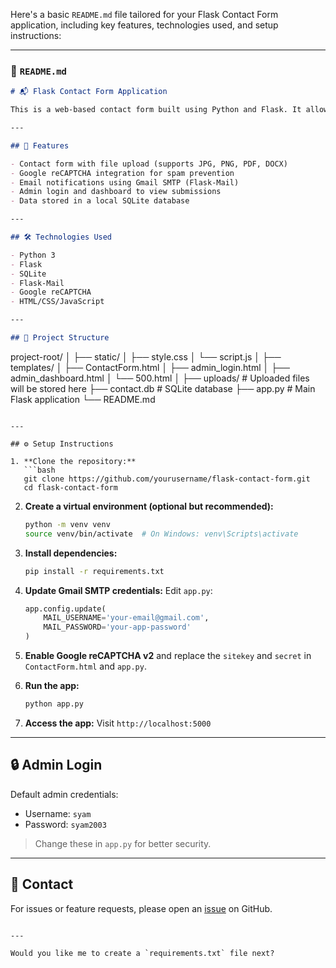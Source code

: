 Here's a basic `README.md` file tailored for your Flask Contact Form application, including key features, technologies used, and setup instructions:

---

### 📄 `README.md`

```markdown
# 📬 Flask Contact Form Application

This is a web-based contact form built using Python and Flask. It allows users to submit their name, email, subject, message, and optionally upload a file. Submissions are saved to a SQLite database and email notifications are sent to both the admin and the user.

---

## 🚀 Features

- Contact form with file upload (supports JPG, PNG, PDF, DOCX)
- Google reCAPTCHA integration for spam prevention
- Email notifications using Gmail SMTP (Flask-Mail)
- Admin login and dashboard to view submissions
- Data stored in a local SQLite database

---

## 🛠️ Technologies Used

- Python 3
- Flask
- SQLite
- Flask-Mail
- Google reCAPTCHA
- HTML/CSS/JavaScript

---

## 📁 Project Structure

```

project-root/
│
├── static/
│   ├── style.css
│   └── script.js
│
├── templates/
│   ├── ContactForm.html
│   ├── admin\_login.html
│   ├── admin\_dashboard.html
│   └── 500.html
│
├── uploads/                # Uploaded files will be stored here
├── contact.db              # SQLite database
├── app.py                  # Main Flask application
└── README.md

````

---

## ⚙️ Setup Instructions

1. **Clone the repository:**
   ```bash
   git clone https://github.com/yourusername/flask-contact-form.git
   cd flask-contact-form
````

2. **Create a virtual environment (optional but recommended):**

   ```bash
   python -m venv venv
   source venv/bin/activate  # On Windows: venv\Scripts\activate
   ```

3. **Install dependencies:**

   ```bash
   pip install -r requirements.txt
   ```

4. **Update Gmail SMTP credentials:**
   Edit `app.py`:

   ```python
   app.config.update(
       MAIL_USERNAME='your-email@gmail.com',
       MAIL_PASSWORD='your-app-password'
   )
   ```

5. **Enable Google reCAPTCHA v2** and replace the `sitekey` and `secret` in `ContactForm.html` and `app.py`.

6. **Run the app:**

   ```bash
   python app.py
   ```

7. **Access the app:**
   Visit `http://localhost:5000`

---

## 🔒 Admin Login

Default admin credentials:

* Username: `syam`
* Password: `syam2003`

> Change these in `app.py` for better security.

---

## 📧 Contact

For issues or feature requests, please open an [issue](https://github.com/yourusername/flask-contact-form/issues) on GitHub.

```

---

Would you like me to create a `requirements.txt` file next?
```
